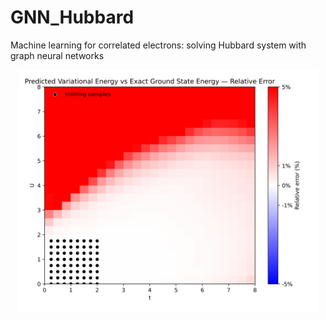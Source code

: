 # GNN_Hubbard
Machine learning for correlated electrons: solving Hubbard system with graph neural networks
<p align="center">
  <img src="figures/figure_1.svg" width="480"
       alt="Relative-error heat-map of GNN vs exact diagonalization"/>
</p>
